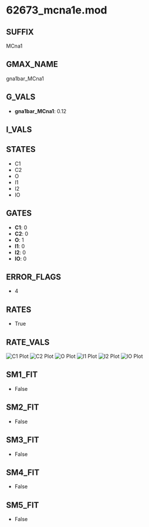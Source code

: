 # 62673_mcna1e.mod

## SUFFIX

MCna1

## GMAX_NAME

gna1bar_MCna1

## G_VALS

- **gna1bar_MCna1**: 0.12

## I_VALS


## STATES

- C1
- C2
- O
- I1
- I2
- IO

## GATES

- **C1**: 0
- **C2**: 0
- **O**: 1
- **I1**: 0
- **I2**: 0
- **IO**: 0

## ERROR_FLAGS

- 4

## RATES

- True

## RATE_VALS

![C1 Plot](/Users/pbozelos/Dropbox/icg-Chai-Panos/supermodels/output_markdown_files/Na/62673_mcna1e.mod/images/C1.png)
![C2 Plot](/Users/pbozelos/Dropbox/icg-Chai-Panos/supermodels/output_markdown_files/Na/62673_mcna1e.mod/images/C2.png)
![O Plot](/Users/pbozelos/Dropbox/icg-Chai-Panos/supermodels/output_markdown_files/Na/62673_mcna1e.mod/images/O.png)
![I1 Plot](/Users/pbozelos/Dropbox/icg-Chai-Panos/supermodels/output_markdown_files/Na/62673_mcna1e.mod/images/I1.png)
![I2 Plot](/Users/pbozelos/Dropbox/icg-Chai-Panos/supermodels/output_markdown_files/Na/62673_mcna1e.mod/images/I2.png)
![IO Plot](/Users/pbozelos/Dropbox/icg-Chai-Panos/supermodels/output_markdown_files/Na/62673_mcna1e.mod/images/IO.png)

## SM1_FIT

- False

## SM2_FIT

- False

## SM3_FIT

- False

## SM4_FIT

- False

## SM5_FIT

- False

